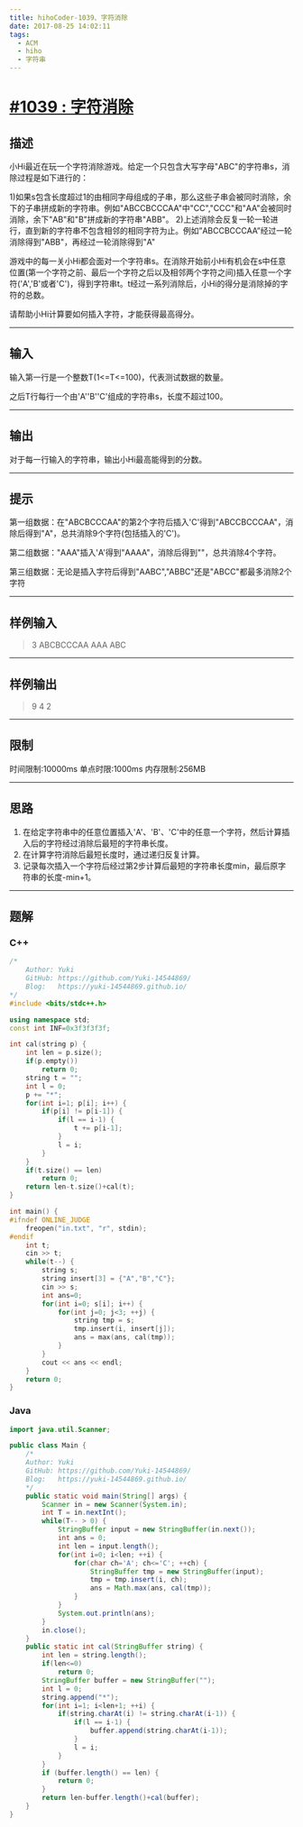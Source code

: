 ```yaml
---
title: hihoCoder-1039、字符消除
date: 2017-08-25 14:02:11
tags:
  - ACM
  - hiho
  - 字符串
---
```

# [#1039 : 字符消除](http://hihocoder.com/problemset/problem/1039)

## 描述

小Hi最近在玩一个字符消除游戏。给定一个只包含大写字母"ABC"的字符串s，消除过程是如下进行的：

1)如果s包含长度超过1的由相同字母组成的子串，那么这些子串会被同时消除，余下的子串拼成新的字符串。例如"ABCCBCCCAA"中"CC","CCC"和"AA"会被同时消除，余下"AB"和"B"拼成新的字符串"ABB"。
2)上述消除会反复一轮一轮进行，直到新的字符串不包含相邻的相同字符为止。例如”ABCCBCCCAA”经过一轮消除得到"ABB"，再经过一轮消除得到"A"

游戏中的每一关小Hi都会面对一个字符串s。在消除开始前小Hi有机会在s中任意位置(第一个字符之前、最后一个字符之后以及相邻两个字符之间)插入任意一个字符('A','B'或者'C')，得到字符串t。t经过一系列消除后，小Hi的得分是消除掉的字符的总数。

请帮助小Hi计算要如何插入字符，才能获得最高得分。

---

## 输入

输入第一行是一个整数T(1<=T<=100)，代表测试数据的数量。

之后T行每行一个由'A''B''C'组成的字符串s，长度不超过100。

---

## 输出

对于每一行输入的字符串，输出小Hi最高能得到的分数。

---

## 提示

第一组数据：在"ABCBCCCAA"的第2个字符后插入'C'得到"ABCCBCCCAA"，消除后得到"A"，总共消除9个字符(包括插入的'C')。

第二组数据："AAA"插入'A'得到"AAAA"，消除后得到""，总共消除4个字符。

第三组数据：无论是插入字符后得到"AABC","ABBC"还是"ABCC"都最多消除2个字符

---

## 样例输入

>3
ABCBCCCAA
AAA
ABC

---

## 样例输出

>9
4
2

---

## 限制

时间限制:10000ms
单点时限:1000ms
内存限制:256MB

---

## 思路

1. 在给定字符串中的任意位置插入'A'、'B'、'C'中的任意一个字符，然后计算插入后的字符经过消除后最短的字符串长度。
1. 在计算字符消除后最短长度时，通过递归反复计算。
1. 记录每次插入一个字符后经过第2步计算后最短的字符串长度min，最后原字符串的长度-min+1。

---

## 题解

### C++

```C++
/*
    Author: Yuki
    GitHub: https://github.com/Yuki-14544869/
    Blog:   https://yuki-14544869.github.io/
*/
#include <bits/stdc++.h>

using namespace std;
const int INF=0x3f3f3f3f;

int cal(string p) {
    int len = p.size();
    if(p.empty())
        return 0;
    string t = "";
    int l = 0;
    p += "*";
    for(int i=1; p[i]; i++) {
        if(p[i] != p[i-1]) {
            if(l == i-1) {
                t += p[i-1];
            }
            l = i;
        }
    }
    if(t.size() == len)
        return 0;
    return len-t.size()+cal(t);
}

int main() {
#ifndef ONLINE_JUDGE
    freopen("in.txt", "r", stdin);
#endif
    int t;
    cin >> t;
    while(t--) {
        string s;
        string insert[3] = {"A","B","C"};
        cin >> s;
        int ans=0;
        for(int i=0; s[i]; i++) {
            for(int j=0; j<3; ++j) {
                string tmp = s;
                tmp.insert(i, insert[j]);
                ans = max(ans, cal(tmp));
            }
        }
        cout << ans << endl;
    }
    return 0;
}
```

### Java

```Java
import java.util.Scanner;

public class Main {
    /*
    Author: Yuki
    GitHub: https://github.com/Yuki-14544869/
    Blog:   https://yuki-14544869.github.io/
    */
    public static void main(String[] args) {
        Scanner in = new Scanner(System.in);
        int T = in.nextInt();
        while(T-- > 0) {
            StringBuffer input = new StringBuffer(in.next());
            int ans = 0;
            int len = input.length();
            for(int i=0; i<len; ++i) {
                for(char ch='A'; ch<='C'; ++ch) {
                    StringBuffer tmp = new StringBuffer(input);
                    tmp = tmp.insert(i, ch);
                    ans = Math.max(ans, cal(tmp));
                }
            }
            System.out.println(ans);
        }
        in.close();
    }
    public static int cal(StringBuffer string) {
        int len = string.length();
        if(len<=0)
            return 0;
        StringBuffer buffer = new StringBuffer("");
        int l = 0;
        string.append("*");
        for(int i=1; i<len+1; ++i) {
            if(string.charAt(i) != string.charAt(i-1)) {
                if(l == i-1) {
                    buffer.append(string.charAt(i-1));
                }
                l = i;
            }
        }
        if (buffer.length() == len) {
            return 0;
        }
        return len-buffer.length()+cal(buffer);
    }
}

```